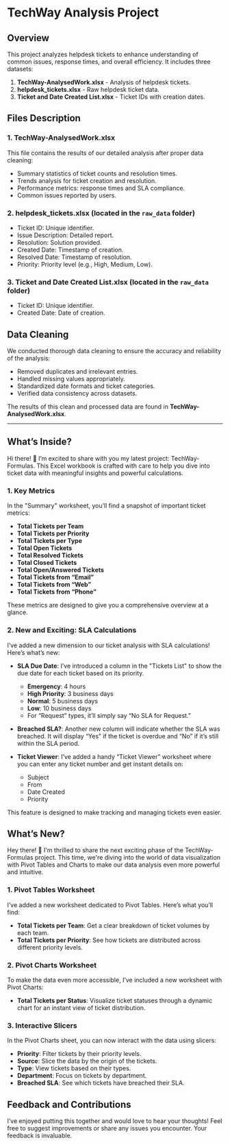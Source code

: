 # TechWay Analysis Project

## Overview
This project analyzes helpdesk tickets to enhance understanding of common issues, response times, and overall efficiency. It includes three datasets:

1. **TechWay-AnalysedWork.xlsx** - Analysis of helpdesk tickets.
2. **helpdesk_tickets.xlsx** - Raw helpdesk ticket data.
3. **Ticket and Date Created List.xlsx** - Ticket IDs with creation dates.

## Files Description

### 1. TechWay-AnalysedWork.xlsx
This file contains the results of our detailed analysis after proper data cleaning:
- Summary statistics of ticket counts and resolution times.
- Trends analysis for ticket creation and resolution.
- Performance metrics: response times and SLA compliance.
- Common issues reported by users.

### 2. helpdesk_tickets.xlsx (located in the `raw_data` folder)
- Ticket ID: Unique identifier.
- Issue Description: Detailed report.
- Resolution: Solution provided.
- Created Date: Timestamp of creation.
- Resolved Date: Timestamp of resolution.
- Priority: Priority level (e.g., High, Medium, Low).

### 3. Ticket and Date Created List.xlsx (located in the `raw_data` folder)
- Ticket ID: Unique identifier.
- Created Date: Date of creation.

## Data Cleaning
We conducted thorough data cleaning to ensure the accuracy and reliability of the analysis:
- Removed duplicates and irrelevant entries.
- Handled missing values appropriately.
- Standardized date formats and ticket categories.
- Verified data consistency across datasets.

The results of this clean and processed data are found in **TechWay-AnalysedWork.xlsx**.

---



## What’s Inside?
Hi there! 👋 I’m excited to share with you my latest project: TechWay-Formulas. This Excel workbook is crafted with care to help you dive into ticket data with meaningful insights and powerful calculations.


### 1. Key Metrics

In the "Summary" worksheet, you’ll find a snapshot of important ticket metrics:
- **Total Tickets per Team**
- **Total Tickets per Priority**
- **Total Tickets per Type**
- **Total Open Tickets**
- **Total Resolved Tickets**
- **Total Closed Tickets**
- **Total Open/Answered Tickets**
- **Total Tickets from “Email”**
- **Total Tickets from “Web”**
- **Total Tickets from “Phone”**

These metrics are designed to give you a comprehensive overview at a glance.

### 2. New and Exciting: SLA Calculations

I’ve added a new dimension to our ticket analysis with SLA calculations! Here’s what’s new:
- **SLA Due Date**: I’ve introduced a column in the "Tickets List" to show the due date for each ticket based on its priority. 
  - **Emergency**: 4 hours
  - **High Priority**: 3 business days
  - **Normal**: 5 business days
  - **Low**: 10 business days
  - For “Request” types, it’ll simply say “No SLA for Request.”

- **Breached SLA?**: Another new column will indicate whether the SLA was breached. It will display “Yes” if the ticket is overdue and “No” if it’s still within the SLA period.

- **Ticket Viewer**: I’ve added a handy “Ticket Viewer” worksheet where you can enter any ticket number and get instant details on:
  - Subject
  - From
  - Date Created
  - Priority

This feature is designed to make tracking and managing tickets even easier.




## What’s New?
Hey there! 🎉 I'm thrilled to share the next exciting phase of the TechWay-Formulas project. This time, we're diving into the world of data visualization with Pivot Tables and Charts to make our data analysis even more powerful and intuitive.


### 1. Pivot Tables Worksheet

I’ve added a new worksheet dedicated to Pivot Tables. Here’s what you’ll find:
- **Total Tickets per Team**: Get a clear breakdown of ticket volumes by each team.
- **Total Tickets per Priority**: See how tickets are distributed across different priority levels.

### 2. Pivot Charts Worksheet

To make the data even more accessible, I’ve included a new worksheet with Pivot Charts:
- **Total Tickets per Status**: Visualize ticket statuses through a dynamic chart for an instant view of ticket distribution.

### 3. Interactive Slicers

In the Pivot Charts sheet, you can now interact with the data using slicers:
- **Priority**: Filter tickets by their priority levels.
- **Source**: Slice the data by the origin of the tickets.
- **Type**: View tickets based on their types.
- **Department**: Focus on tickets by department.
- **Breached SLA**: See which tickets have breached their SLA.



## Feedback and Contributions

I’ve enjoyed putting this together and would love to hear your thoughts! Feel free to suggest improvements or share any issues you encounter. Your feedback is invaluable.



